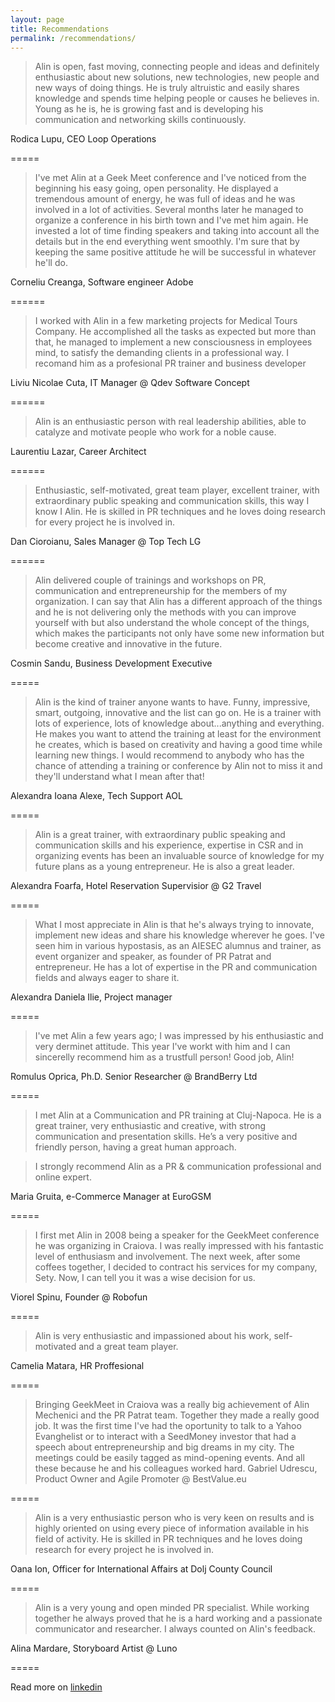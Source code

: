 ```yaml
---
layout: page
title: Recommendations
permalink: /recommendations/
---
```



> Alin is open, fast moving, connecting people and ideas and definitely enthusiastic about new solutions, new technologies, new people and new ways of doing things. He is truly altruistic and easily shares knowledge and spends time helping people or causes he believes in. Young as he is, he is growing fast and is developing his communication and networking skills continuously.

Rodica Lupu, CEO Loop Operations

=====

> I've met Alin at a Geek Meet conference and I've noticed from the beginning his easy going, open personality. He displayed a tremendous amount of energy, he was full of ideas and he was involved in a lot of activities. Several months later he managed to organize a conference in his birth town and I've met him again. He invested a lot of time finding speakers and taking into account all the details but in the end everything went smoothly. I'm sure that by keeping the same positive attitude he will be successful in whatever he'll do.

Corneliu Creanga, Software engineer Adobe

======

> I worked with Alin in a few marketing projects for Medical Tours Company. He accomplished all the tasks as expected but more than that, he managed to implement a new consciousness in employees mind, to satisfy the demanding clients in a professional way. I recomand him as a profesional PR trainer and business developer

Liviu Nicolae Cuta, IT Manager @ Qdev Software Concept


======

> Alin is an enthusiastic person with real leadership abilities, able to catalyze and motivate people who work for a noble cause.

Laurentiu Lazar, Career Architect

======

> Enthusiastic, self-motivated, great team player, excellent trainer, with extraordinary public speaking and communication skills, this way I know I Alin. He is skilled in PR techniques and he loves doing research for every project he is involved in.

Dan Cioroianu, Sales Manager @ Top Tech LG

======


> Alin delivered couple of trainings and workshops on PR, communication and entrepreneurship for the members of my organization. I can say that Alin has a different approach of the things and he is not delivering only the methods with you can improve yourself with but also understand the whole concept of the things, which makes the participants not only have some new information but become creative and innovative in the future.

Cosmin Sandu, Business Development Executive

=====

> Alin is the kind of trainer anyone wants to have. Funny, impressive, smart, outgoing, innovative and the list can go on. He is a trainer with lots of experience, lots of knowledge about...anything and everything. He makes you want to attend the training at least for the environment he creates, which is based on creativity and having a good time while learning new things. I would recommend to anybody who has the chance of attending a training or conference by Alin not to miss it and they'll understand what I mean after that!

Alexandra Ioana Alexe, Tech Support AOL

=====


> Alin is a great trainer, with extraordinary public speaking and communication skills and his experience, expertise in CSR and in organizing events has been an invaluable source of knowledge for my future plans as a young entrepreneur. He is also a great leader.

Alexandra Foarfa, Hotel Reservation Supervisior @ G2 Travel

=====

> What I most appreciate in Alin is that he's always trying to innovate, implement new ideas and share his knowledge wherever he goes. I've seen him in various hypostasis, as an AIESEC alumnus and trainer, as event organizer and speaker, as founder of PR Patrat and entrepreneur. He has a lot of expertise in the PR and communication fields and always eager to share it.

Alexandra Daniela Ilie, Project manager

=====

> I've met Alin a few years ago; I was impressed by his enthusiastic and very derminet attitude. This year I've workt with him and I can sincerelly recommend him as a trustfull person! 
Good job, Alin!

Romulus Oprica, Ph.D. Senior Researcher @ BrandBerry Ltd

=====

> I met Alin at a Communication and PR training at Cluj-Napoca. He is a great trainer, very enthusiastic and creative, with strong communication and presentation skills. He’s a very positive and friendly person, having a great human approach.

> I strongly recommend Alin as a PR & communication professional and online expert.

Maria Gruita, e-Commerce Manager at EuroGSM

=====

> I first met Alin in 2008 being a speaker for the GeekMeet conference he was organizing in Craiova. I was really impressed with his fantastic level of enthusiasm and involvement. The next week, after some coffees together, I decided to contract his services for my company, Sety. Now, I can tell you it was a wise decision for us.

Viorel Spinu, Founder @ Robofun

=====

> Alin is very enthusiastic and impassioned about his work, self-motivated and a great team player.

Camelia Matara, HR Proffesional

=====

> Bringing GeekMeet in Craiova was a really big achievement of Alin Mechenici and the PR Patrat team. Together they made a really good job. It was the first time I've had the oportunity to talk to a Yahoo Evanghelist or to interact with a SeedMoney investor that had a speech about entrepreneurship and big dreams in my city. 
The meetings could be easily tagged as mind-opening events. And all these because he and his colleagues worked hard.
Gabriel Udrescu, Product Owner and Agile Promoter @ BestValue.eu

=====

> Alin is a very enthusiastic person who is very keen on results and is highly oriented on using every piece of information available in his field of activity. He is skilled in PR techniques and he loves doing research for every project he is involved in.

Oana Ion, Officer for International Affairs at Dolj County Council

=====

> Alin is a very young and open minded PR specialist. While working together he always proved that he is a hard working and a passionate communicator and researcher. I always counted on Alin's feedback.

Alina Mardare, Storyboard Artist @ Luno

=====

Read more on [linkedin](https://www.linkedin.com/in/alinmechenici/)
